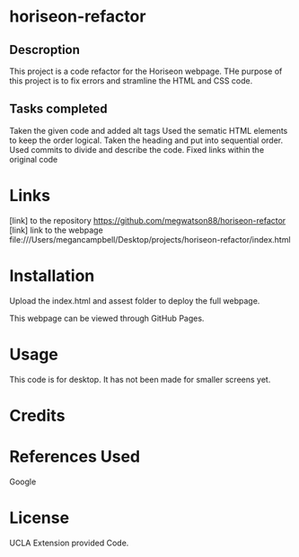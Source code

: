 # horiseon-refactor
## Descroption 
This project is a code refactor for the Horiseon webpage. THe purpose of this project is to fix errors and stramline the HTML and CSS code.  
## Tasks completed 
Taken the given code and added alt tags 
Used the sematic HTML elements to keep the order logical. 
Taken the heading and put into sequential order.
Used commits to divide and describe the code. 
Fixed links within the original code

# Links 
[link] to the repository https://github.com/megwatson88/horiseon-refactor 
[link] link to the webpage file:///Users/megancampbell/Desktop/projects/horiseon-refactor/index.html
# Installation 
Upload the index.html and assest folder to deploy the full webpage. 

This webpage can be viewed through GitHub Pages. 
# Usage 
This code is for desktop. It has not been made for smaller screens yet. 

# Credits 

# References Used
Google
# License 
 UCLA Extension provided Code. 
